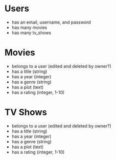 # Users
- has an email, username, and password
- has many movies
- has many tv_shows

# Movies
 - belongs to a user (edited and deleted by owner?)
 - has a title (string)
 - has a year (integer)
 - has a genre (string)
 - has a plot (text)
 - has a rating (integer, 1-10)
 <!-- - has a poster (string - link) (add later?) -->

# TV Shows
 - belongs to a user (edited and deleted by owner?)
 - has a title (string)
 - has a year (integer)
 - has a genre (string)
 - has a plot (text)
 - has a rating (integer, 1-10)
 <!-- - has a number of seasons (integer) (add later)-->
 <!-- - has a poster (string - link) (add later?) -->
